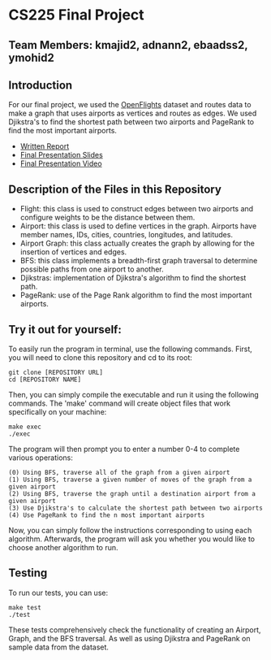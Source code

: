 # CS225 Final Project

## Team Members: kmajid2, adnann2, ebaadss2, ymohid2

## Introduction
For our final project, we used the [OpenFlights](https://openflights.org/data.html) dataset and routes data to make a graph that uses airports as vertices and routes as edges. We used Djikstra's to find the shortest path between two airports and PageRank to find the most important airports. 
* [Written Report](https://github.com/kamranmajid41/CS225-FP/blob/main/results.md)
* [Final Presentation Slides](https://github-dev.cs.illinois.edu/cs225-sp22/adnann2-kmajid2-ebaadss2-ymohid2/blob/main/presentation.pdf)
* [Final Presentation Video](https://drive.google.com/drive/folders/1hbNmRiDEHXUxzFHZvPjqraUjcEBjbdRp?usp=sharing)

## Description of the Files in this Repository
* Flight: this class is used to construct edges between two airports and configure weights to be the distance between them. 
* Airport: this class is used to define vertices in the graph. Airports have member names, IDs, cities, countries, longitudes, and latitudes. 
* Airport Graph: this class actually creates the graph by allowing for the insertion of vertices and edges. 
* BFS: this class implements a breadth-first graph traversal to determine possible paths from one airport to another. 
* Djikstras: implementation of Djikstra's algorithm to find the shortest path. 
* PageRank: use of the Page Rank algorithm to find the most important airports.

## Try it out for yourself: 
To easily run the program in terminal, use the following commands.
First, you will need to clone this repository and cd to its root: 

```
git clone [REPOSITORY URL]
cd [REPOSITORY NAME]
```
Then, you can simply compile the executable and run it using the following commands. The 'make' command will create object files that work specifically on your machine: 

```
make exec
./exec 
```

The program will then prompt you to enter a number 0-4 to complete various operations: 

```
(0) Using BFS, traverse all of the graph from a given airport 
(1) Using BFS, traverse a given number of moves of the graph from a given airport
(2) Using BFS, traverse the graph until a destination airport from a given airport
(3) Use Djikstra's to calculate the shortest path between two airports
(4) Use PageRank to find the n most important airports
```
Now, you can simply follow the instructions corresponding to using each algorithm. Afterwards, the program will ask you whether you would like to choose another algorithm to run.

## Testing 
To run our tests, you can use: 

```
make test 
./test
```

These tests comprehensively check the functionality of creating an Airport, Graph, and the BFS traversal. As well as using Djikstra and PageRank on sample data from the dataset. 

